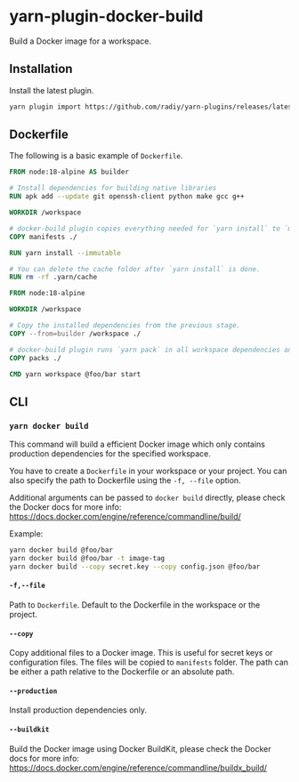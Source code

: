 # yarn-plugin-docker-build

Build a Docker image for a workspace.

## Installation

Install the latest plugin.

```sh
yarn plugin import https://github.com/radiy/yarn-plugins/releases/latest/download/plugin-docker-build.js
```

## Dockerfile

The following is a basic example of `Dockerfile`.

```dockerfile
FROM node:18-alpine AS builder

# Install dependencies for building native libraries
RUN apk add --update git openssh-client python make gcc g++

WORKDIR /workspace

# docker-build plugin copies everything needed for `yarn install` to `manifests` folder.
COPY manifests ./

RUN yarn install --immutable

# You can delete the cache folder after `yarn install` is done.
RUN rm -rf .yarn/cache

FROM node:18-alpine

WORKDIR /workspace

# Copy the installed dependencies from the previous stage.
COPY --from=builder /workspace ./

# docker-build plugin runs `yarn pack` in all workspace dependencies and copies them to `packs` folder.
COPY packs ./

CMD yarn workspace @foo/bar start
```

## CLI

### `yarn docker build`

This command will build a efficient Docker image which only contains production dependencies for the specified workspace.

You have to create a `Dockerfile` in your workspace or your project. You can also specify the path to Dockerfile using the `-f, --file` option.

Additional arguments can be passed to `docker build` directly, please check the Docker docs for more info: https://docs.docker.com/engine/reference/commandline/build/

Example:

```sh
yarn docker build @foo/bar
yarn docker build @foo/bar -t image-tag
yarn docker build --copy secret.key --copy config.json @foo/bar
```

#### `-f,--file`

Path to `Dockerfile`. Default to the Dockerfile in the workspace or the project.

#### `--copy`

Copy additional files to a Docker image. This is useful for secret keys or configuration files. The files will be copied to `manifests` folder. The path can be either a path relative to the Dockerfile or an absolute path.

#### `--production`

Install production dependencies only.

#### `--buildkit`

Build the Docker image using Docker BuildKit, please check the Docker docs for more info: https://docs.docker.com/engine/reference/commandline/buildx_build/
